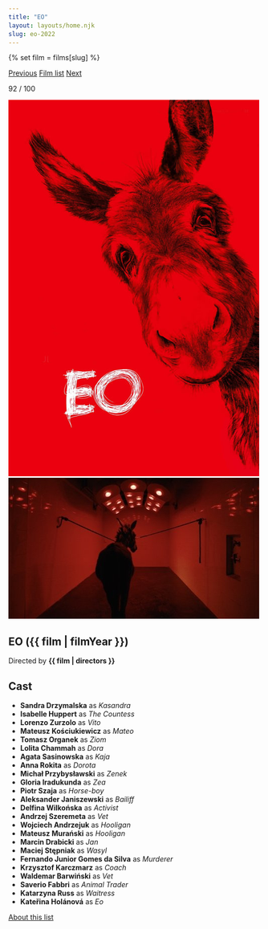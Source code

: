 ```yaml
---
title: "EO"
layout: layouts/home.njk
slug: eo-2022
---
```


{% set film = films[slug] %}

<nav class="films">
  <a class="prev" href="../between-two-worlds-2022">Previous</a>
  <a href="../">Film list</a>
  <a class="next" href="../one-fine-morning-2022">Next</a>
</nav>

<p>92 / 100</p>

<article class="film">
  <div class="backdrop-and-poster">
    <img class="poster" src="../films/posters/eo-2022.jpg" alt="">
    <img class="backdrop" src="../films/backdrops/eo-2022.jpg" alt="">
  </div>

  <h1>EO ({{ film | filmYear }})</h1>

  <p class="director">
    Directed by <strong>{{ film | directors }}</strong>
  </p>


  <h2>
    Cast
  </h2>
  <ul>
            <li><strong>Sandra Drzymalska</strong> as <em>Kasandra</em></li>
        <li><strong>Isabelle Huppert</strong> as <em>The Countess</em></li>
        <li><strong>Lorenzo Zurzolo</strong> as <em>Vito</em></li>
        <li><strong>Mateusz Kościukiewicz</strong> as <em>Mateo</em></li>
        <li><strong>Tomasz Organek</strong> as <em>Ziom</em></li>
        <li><strong>Lolita Chammah</strong> as <em>Dora</em></li>
        <li><strong>Agata Sasinowska</strong> as <em>Kaja</em></li>
        <li><strong>Anna Rokita</strong> as <em>Dorota</em></li>
        <li><strong>Michał Przybysławski</strong> as <em>Zenek</em></li>
        <li><strong>Gloria Iradukunda</strong> as <em>Zea</em></li>
        <li><strong>Piotr Szaja</strong> as <em>Horse-boy</em></li>
        <li><strong>Aleksander Janiszewski</strong> as <em>Bailiff</em></li>
        <li><strong>Delfina Wilkońska</strong> as <em>Activist</em></li>
        <li><strong>Andrzej Szeremeta</strong> as <em>Vet</em></li>
        <li><strong>Wojciech Andrzejuk</strong> as <em>Hooligan</em></li>
        <li><strong>Mateusz Murański</strong> as <em>Hooligan</em></li>
        <li><strong>Marcin Drabicki</strong> as <em>Jan</em></li>
        <li><strong>Maciej Stępniak</strong> as <em>Wasyl</em></li>
        <li><strong>Fernando Junior Gomes da Silva</strong> as <em>Murderer</em></li>
        <li><strong>Krzysztof Karczmarz</strong> as <em>Coach</em></li>
        <li><strong>Waldemar Barwiński</strong> as <em>Vet</em></li>
        <li><strong>Saverio Fabbri</strong> as <em>Animal Trader</em></li>
        <li><strong>Katarzyna Russ</strong> as <em>Waitress</em></li>
        <li><strong>Kateřina Holánová</strong> as <em>Eo</em></li>
  </ul>
</article>
<footer>
  <a href="../about">About this list</a>
</footer>
